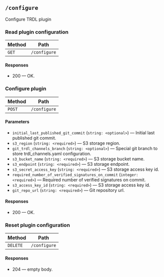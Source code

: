 ## `/configure`

Configure TRDL plugin

### Read plugin configuration



| Method | Path |
|--------|------|
| `GET` | `/configure` |


#### Responses

* 200 — OK. 


### Configure plugin



| Method | Path |
|--------|------|
| `POST` | `/configure` |

#### Parameters

* `initial_last_published_git_commit` (`string: <optional>`) — Initial last published git commit.
* `s3_region` (`string: <required>`) — S3 storage region.
* `git_trdl_channels_branch` (`string: <optional>`) — Special git branch to store trdl_channels.yaml configuration.
* `s3_bucket_name` (`string: <required>`) — S3 storage bucket name.
* `s3_endpoint` (`string: <required>`) — S3 storage endpoint.
* `s3_secret_access_key` (`string: <required>`) — S3 storage access key id.
* `required_number_of_verified_signatures_on_commit` (`integer: <required>`) — Required number of verified signatures on commit.
* `s3_access_key_id` (`string: <required>`) — S3 storage access key id.
* `git_repo_url` (`string: <required>`) — Git repository url.

#### Responses

* 200 — OK. 


### Reset plugin configuration



| Method | Path |
|--------|------|
| `DELETE` | `/configure` |


#### Responses

* 204 — empty body.
